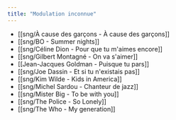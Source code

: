 ```yaml
---
title: "Modulation inconnue"
---
```


- [[sng/À cause des garçons - À cause des garçons]]
- [[sng/BO - Summer nights]]
- [[sng/Céline Dion - Pour que tu m'aimes encore]]
- [[sng/Gilbert Montagné - On va s'aimer]]
- [[Jean-Jacques Goldman - Puisque tu pars]]
- [[sng/Joe Dassin - Et si tu n'existais pas]]
- [[sng/Kim Wilde - Kids in America]]
- [[sng/Michel Sardou - Chanteur de jazz]]
- [[sng/Mister Big - To be with you]]
- [[sng/The Police - So Lonely]]
- [[sng/The Who - My generation]]
